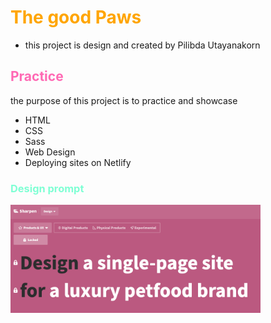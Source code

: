 # **<font color="orange">The good Paws</font>**
- this project is design and created by Pilibda Utayanakorn

## <font color="hotPink">Practice</font>
the purpose of this project is to practice and showcase
- HTML
- CSS
- Sass
- Web Design
- Deploying sites on Netlify

### <font color="aquamarine">Design prompt</font>
<img src="01-design prompt.png" width="400px">
